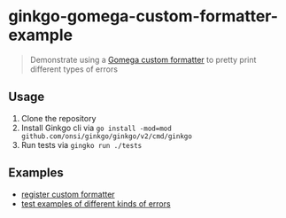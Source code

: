 # ginkgo-gomega-custom-formatter-example

> Demonstrate using a [Gomega custom formatter](https://onsi.github.io/gomega/#adjusting-output) to pretty print different types of errors

## Usage

1. Clone the repository
1. Install Ginkgo cli via `go install -mod=mod github.com/onsi/ginkgo/ginkgo/v2/cmd/ginkgo`
1. Run tests via `gingko run ./tests`

## Examples

- [register custom formatter](./test/test_suite_test.go)
- [test examples of different kinds of errors](./test/example_test.go)
